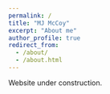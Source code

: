 ```yaml
---
permalink: /
title: "MJ McCoy"
excerpt: "About me"
author_profile: true
redirect_from: 
  - /about/
  - /about.html
---
```


Website under construction.
